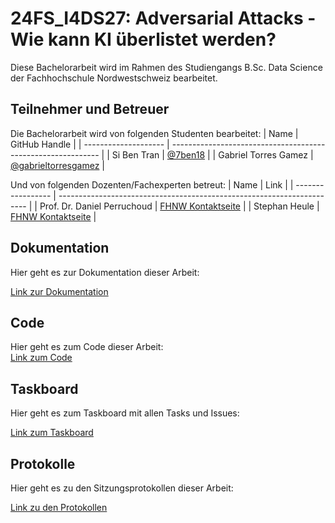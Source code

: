 # 24FS_I4DS27: Adversarial Attacks - Wie kann KI überlistet werden?

Diese Bachelorarbeit wird im Rahmen des Studiengangs B.Sc. Data Science der Fachhochschule Nordwestschweiz bearbeitet.

## Teilnehmer und Betreuer
Die Bachelorarbeit wird von folgenden Studenten bearbeitet:
| Name                 | GitHub Handle                                                |
| -------------------- | ------------------------------------------------------------ |
| Si Ben Tran          | [@7ben18](https://github.com/7ben18)                         |
| Gabriel Torres Gamez | [@gabrieltorresgamez](https://github.com/gabrieltorresgamez) |

Und von folgenden Dozenten/Fachexperten betreut:
| Name              | Link                                                                   |
| ----------------- | ---------------------------------------------------------------------- |
| Prof. Dr. Daniel Perruchoud | [FHNW Kontaktseite](https://www.fhnw.ch/de/personen/daniel-perruchoud) |
| Stephan Heule     | [FHNW Kontaktseite](https://www.fhnw.ch/de/personen/stephan-heule)     |

## Dokumentation
Hier geht es zur Dokumentation dieser Arbeit:

[Link zur Dokumentation](https://github.com/AdversarialAttacks/report)

## Code 
Hier geht es zum Code dieser Arbeit:   
[Link zum Code](https://github.com/AdversarialAttacks/main)

## Taskboard
Hier geht es zum Taskboard mit allen Tasks und Issues:

[Link zum Taskboard](https://github.com/orgs/AdversarialAttacks/projects/1)

## Protokolle
Hier geht es zu den Sitzungsprotokollen dieser Arbeit:

[Link zu den Protokollen](https://github.com/orgs/AdversarialAttacks/discussions/categories/protokolle)
